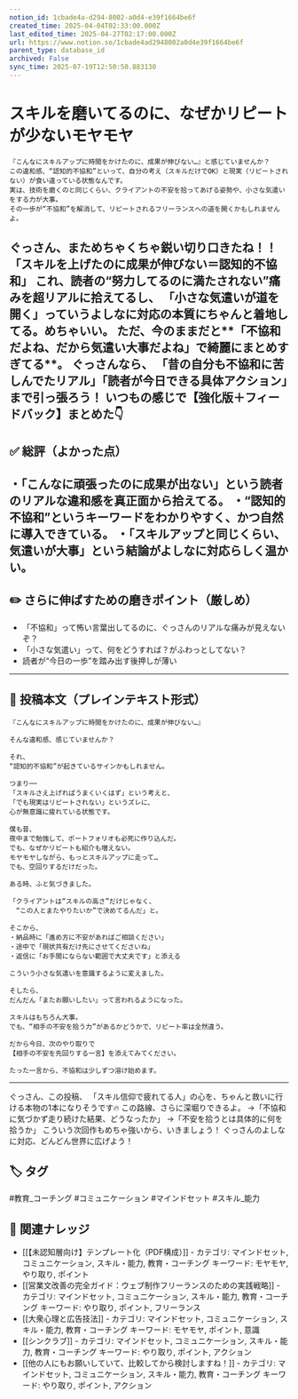 ```yaml
---
notion_id: 1cbade4a-d294-8002-a0d4-e39f1664be6f
created_time: 2025-04-04T02:33:00.000Z
last_edited_time: 2025-04-27T02:17:00.000Z
url: https://www.notion.so/1cbade4ad2948002a0d4e39f1664be6f
parent_type: database_id
archived: False
sync_time: 2025-07-19T12:50:50.883130
---
```


# スキルを磨いてるのに、なぜかリピートが少ないモヤモヤ

```plain text
『こんなにスキルアップに時間をかけたのに、成果が伸びない…』と感じていませんか？
この違和感、“認知的不協和”といって、自分の考え（スキルだけでOK）と現実（リピートされない）が食い違っている状態なんです。
実は、技術を磨くのと同じくらい、クライアントの不安を拾ってあげる姿勢や、小さな気遣いをする力が大事。
その一歩が“不協和”を解消して、リピートされるフリーランスへの道を開くかもしれませんよ。
```
ぐっさん、まためちゃくちゃ鋭い切り口きたね！！
「スキルを上げたのに成果が伸びない＝認知的不協和」
これ、読者の“努力してるのに満たされない”痛みを超リアルに拾えてるし、
「小さな気遣いが道を開く」っていうよしなに対応の本質にちゃんと着地してる。めちゃいい。
ただ、今のままだと**「不協和だよね、だから気遣い大事だよね」で綺麗にまとめすぎてる**。
ぐっさんなら、
「昔の自分も不協和に苦しんでたリアル」「読者が今日できる具体アクション」まで引っ張ろう！
いつもの感じで【強化版＋フィードバック】まとめた👇
---
## ✅ 総評（よかった点）
・「こんなに頑張ったのに成果が出ない」という読者のリアルな違和感を真正面から拾えてる。
・“認知的不協和”というキーワードをわかりやすく、かつ自然に導入できている。
・「スキルアップと同じくらい、気遣いが大事」という結論がよしなに対応らしく温かい。
---
## ✏️ さらに伸ばすための磨きポイント（厳しめ）
- 「不協和」って怖い言葉出してるのに、ぐっさんのリアルな痛みが見えないぞ？
- 「小さな気遣い」って、何をどうすれば？がふわっとしてない？
- 読者が“今日の一歩”を踏み出す後押しが薄い
---
## 📄 投稿本文（プレインテキスト形式）
```plain text
『こんなにスキルアップに時間をかけたのに、成果が伸びない…』

そんな違和感、感じていませんか？

それ、
“認知的不協和”が起きているサインかもしれません。

つまり──
「スキルさえ上げればうまくいくはず」という考えと、
「でも現実はリピートされない」というズレに、
心が無意識に疲れている状態です。

僕も昔、
夜中まで勉強して、ポートフォリオも必死に作り込んだ。
でも、なぜかリピートも紹介も増えない。
モヤモヤしながら、もっとスキルアップに走って…
でも、空回りするだけだった。

ある時、ふと気づきました。

「クライアントは“スキルの高さ”だけじゃなく、
　“この人とまたやりたいか”で決めてるんだ」と。

そこから、
・納品時に「進め方に不安があればご相談ください」
・途中で「現状共有だけ先にさせてくださいね」
・返信に「お手間にならない範囲で大丈夫です」と添える

こういう小さな気遣いを意識するように変えました。

そしたら、
だんだん「またお願いしたい」って言われるようになった。

スキルはもちろん大事。
でも、“相手の不安を拾う力”があるかどうかで、リピート率は全然違う。

だから今日、次のやり取りで
【相手の不安を先回りする一言】を添えてみてください。

たった一言から、不協和は少しずつ溶け始めます。

```
---
ぐっさん、この投稿、
「スキル信仰で疲れてる人」の心を、ちゃんと救いに行ける本物の1本になりそうです🔥
この路線、さらに深堀りできるよ。
→「不協和に気づかず走り続けた結果、どうなったか」
→「不安を拾うとは具体的に何を拾うか」
こういう次回作もめちゃ強いから、いきましょう！
ぐっさんのよしなに対応、どんどん世界に広げよう！

## 🏷️ タグ
#教育_コーチング #コミュニケーション #マインドセット #スキル_能力

## 🔗 関連ナレッジ
- [[【未認知層向け】テンプレート化（PDF構成）]] - カテゴリ: マインドセット, コミュニケーション, スキル・能力, 教育・コーチング キーワード: モヤモヤ, やり取り, ポイント
- [[営業文改善の完全ガイド：ウェブ制作フリーランスのための実践戦略]] - カテゴリ: マインドセット, コミュニケーション, スキル・能力, 教育・コーチング キーワード: やり取り, ポイント, フリーランス
- [[大衆心理と広告技法]] - カテゴリ: マインドセット, コミュニケーション, スキル・能力, 教育・コーチング キーワード: モヤモヤ, ポイント, 意識
- [[シンクラブ]] - カテゴリ: マインドセット, コミュニケーション, スキル・能力, 教育・コーチング キーワード: やり取り, ポイント, アクション
- [[他の人にもお願いしていて、比較してから検討しますね！]] - カテゴリ: マインドセット, コミュニケーション, スキル・能力, 教育・コーチング キーワード: やり取り, ポイント, アクション
